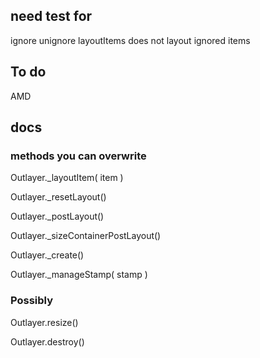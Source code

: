 ## need test for

ignore
unignore
layoutItems does not layout ignored items
<!-- stamp -->
<!-- unstamp -->
<!-- stamp option -->
<!-- _getElementOffset -->
<!-- _find -->
<!-- isOriginLeft -->
<!-- isOriginTop -->
<!-- _sizeContainerPostLayout -->

## To do

AMD

## docs

### methods you can overwrite

Outlayer._layoutItem( item )

Outlayer._resetLayout()

Outlayer._postLayout()

Outlayer._sizeContainerPostLayout()

Outlayer._create()

Outlayer._manageStamp( stamp )

### Possibly

Outlayer.resize()

Outlayer.destroy()

